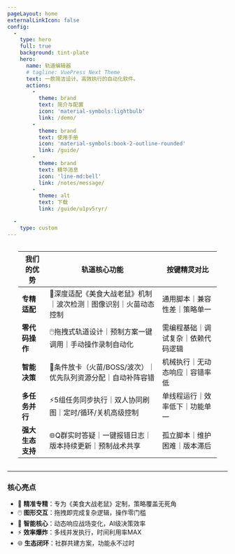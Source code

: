 ```yaml
---
pageLayout: home
externalLinkIcon: false
config:
  -
    type: hero
    full: true
    background: tint-plate
    hero:
      name: 轨道编辑器
      # tagline: VuePress Next Theme
      text: 一款简洁设计、高效执行的自动化软件。
      actions:
        -
          theme: brand
          text: 简介与配置
          icon: 'material-symbols:lightbulb'
          link: /demo/
        -
          theme: brand
          text: 使用手册
          icon: 'material-symbols:book-2-outline-rounded'
          link: /guide/
        -
          theme: brand
          text: 精华消息
          icon: 'line-md:bell'
          link: /notes/message/
        -
          theme: alt
          text: 下载
          link: /guide/u1pv5ryr/

  - 
    type: custom
---
```

<!-- 轨道编辑器与执行器 vs 按键精灵脚本 核心优势对比表 -->

<div style="display: flex; justify-content: center; font-size: 1.2em;">
  <div style="width: 90%;">

| **我们的优势** | **轨道核心功能** | **按键精灵对比** |
|-----------------------|-----------------------------------------------------------------------------|-------------------------------------------|
| **专精适配** | 🎯深度适配《美食大战老鼠》机制｜波次检测｜图像识别｜火苗动态控制 | 通用脚本｜兼容性差｜策略单一 |
| **零代码操作** | 🖱️拖拽式轨道设计｜预制方案一键调用｜手动操作录制自动化 | 需编程基础｜调试复杂｜依赖代码逻辑 |
| **智能决策** | 🧠条件放卡（火苗/BOSS/波次）｜优先队列资源分配｜自动补阵容错 | 机械执行｜无动态响应｜容错率低 |
| **多任务并行** | ⚡5组任务同步执行｜双人协同刷图｜定时/循环/关机高级控制 | 单线程运行｜效率低下｜功能单一 |
| **强大生态支持** | 🌐Q群实时答疑｜一键报错日志｜版本持续更新｜预制战术共享 | 孤立脚本｜维护困难｜版本滞后 |

  </div>
</div>

---

### **核心亮点**  
- 🎯 **精准专精**：专为《美食大战老鼠》定制，策略覆盖无死角  
- 🖱️ **图形交互**：拖拽即完成复杂逻辑，操作零门槛  
- 🧠 **智能核心**：动态响应战场变化，AI级决策效率  
- ⚡ **效率爆炸**：多线并发执行，时间利用率MAX  
- 🌐 **生态闭环**：社群共建方案，功能永不过时   
